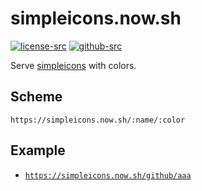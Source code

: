 # simpleicons.now.sh

[![license-src]][license-href]
[![github-src]][github-href]

Serve [simpleicons](https://simpleicons.org/) with colors.

## Scheme

```
https://simpleicons.now.sh/:name/:color
```

## Example

- [`https://simpleicons.now.sh/github/aaa`](/github/aaa)

[license-src]: https://badgen.net/badge/license/MIT/blue
[license-href]: https://github.com/simpleicons/simpleicons.now.sh/blob/master/LICENSE
[github-src]: https://badgen.net/badge/github/simpleicons%2Fsimpleicons.now.sh/black?icon&label
[github-href]: https://github.com/simpleicons/simpleicons.now.sh
